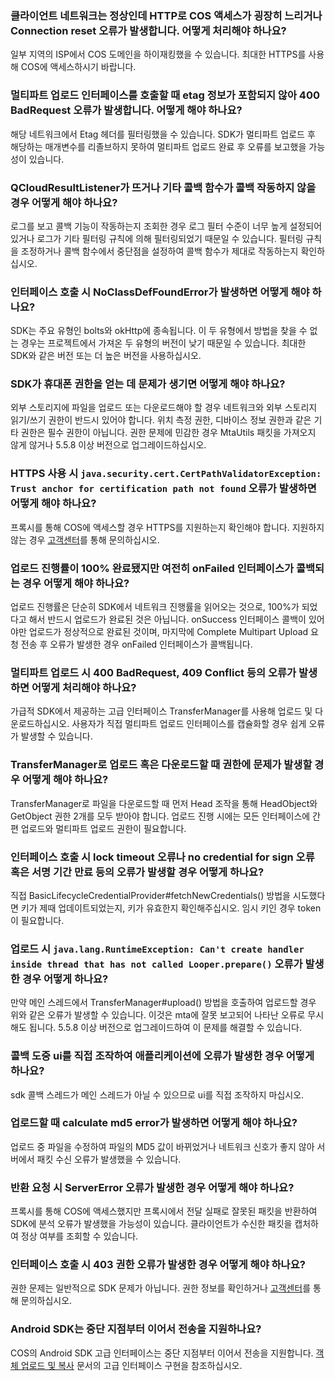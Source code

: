 ### 클라이언트 네트워크는 정상인데 HTTP로 COS 액세스가 굉장히 느리거나 Connection reset 오류가 발생합니다. 어떻게 처리해야 하나요?
일부 지역의 ISP에서 COS 도메인을 하이재킹했을 수 있습니다. 최대한 HTTPS를 사용해 COS에 액세스하시기 바랍니다.

### 멀티파트 업로드 인터페이스를 호출할 때 etag 정보가 포함되지 않아 400 BadRequest 오류가 발생합니다. 어떻게 해야 하나요?
해당 네트워크에서 Etag 헤더를 필터링했을 수 있습니다. SDK가 멀티파트 업로드 후 해당하는 매개변수를 리졸브하지 못하여 멀티파트 업로드 완료 후 오류를 보고했을 가능성이 있습니다.

### QCloudResultListener가 뜨거나 기타 콜백 함수가 콜백 작동하지 않을 경우 어떻게 해야 하나요?
로그를 보고 콜백 기능이 작동하는지 조회한 경우 로그 필터 수준이 너무 높게 설정되어 있거나 로그가 기타 필터링 규칙에 의해 필터링되었기 때문일 수 있습니다. 필터링 규칙을 조정하거나 콜백 함수에서 중단점을 설정하여 콜백 함수가 제대로 작동하는지 확인하십시오.

### 인터페이스 호출 시 NoClassDefFoundError가 발생하면 어떻게 해야 하나요?
SDK는 주요 유형인 bolts와 okHttp에 종속됩니다. 이 두 유형에서 방법을 찾을 수 없는 경우는 프로젝트에서 가져온 두 유형의 버전이 낮기 때문일 수 있습니다. 최대한 SDK와 같은 버전 또는 더 높은 버전을 사용하십시오.

### SDK가 휴대폰 권한을 얻는 데 문제가 생기면 어떻게 해야 하나요?
외부 스토리지에 파일을 업로드 또는 다운로드해야 할 경우 네트워크와 외부 스토리지 읽기/쓰기 권한이 반드시 있어야 합니다. 위치 측정 권한, 디바이스 정보 권한과 같은 기타 권한은 필수 권한이 아닙니다. 권한 문제에 민감한 경우 MtaUtils 패킷을 가져오지 않게 않거나 5.5.8 이상 버전으로 업그레이드하십시오.

### HTTPS 사용 시 `java.security.cert.CertPathValidatorException: Trust anchor for certification path not found` 오류가 발생하면 어떻게 해야 하나요?
프록시를 통해 COS에 액세스할 경우 HTTPS를 지원하는지 확인해야 합니다. 지원하지 않는 경우 [고객센터](https://intl.cloud.tencent.com/contact-sales)를 통해 문의하십시오.

### 업로드 진행률이 100% 완료됐지만 여전히 onFailed 인터페이스가 콜백되는 경우 어떻게 해야 하나요?
업로드 진행률은 단순히 SDK에서 네트워크 진행률을 읽어오는 것으로, 100%가 되었다고 해서 반드시 업로드가 완료된 것은 아닙니다. onSuccess 인터페이스 콜백이 있어야만 업로드가 정상적으로 완료된 것이며, 마지막에 Complete Multipart Upload 요청 전송 후 오류가 발생한 경우 onFailed 인터페이스가 콜백됩니다.

### 멀티파트 업로드 시 400 BadRequest, 409 Conflict 등의 오류가 발생하면 어떻게 처리해야 하나요?
가급적 SDK에서 제공하는 고급 인터페이스 TransferManager를 사용해 업로드 및 다운로드하십시오. 사용자가 직접 멀티파트 업로드 인터페이스를 캡슐화할 경우 쉽게 오류가 발생할 수 있습니다.

### TransferManager로 업로드 혹은 다운로드할 때 권한에 문제가 발생할 경우 어떻게 해야 하나요?
TransferManager로 파일을 다운로드할 때 먼저 Head 조작을 통해 HeadObject와 GetObject 권한 2개를 모두 받아야 합니다. 업로드 진행 시에는 모든 인터페이스에 간편 업로드와 멀티파트 업로드 권한이 필요합니다.

### 인터페이스 호출 시 lock timeout 오류나 no credential for sign 오류 혹은 서명 기간 만료 등의 오류가 발생할 경우 어떻게 하나요?
직접 BasicLifecycleCredentialProvider#fetchNewCredentials() 방법을 시도했다면 키가 제때 업데이트되었는지, 키가 유효한지 확인해주십시오. 임시 키인 경우 token이 필요합니다.

### 업로드 시 `java.lang.RuntimeException: Can't create handler inside thread that has not called Looper.prepare()` 오류가 발생한 경우 어떻게 하나요?
만약 메인 스레드에서 TransferManager#upload() 방법을 호출하여 업로드할 경우 위와 같은 오류가 발생할 수 있습니다. 이것은 mta에 잘못 보고되어 나타난 오류로 무시해도 됩니다. 5.5.8 이상 버전으로 업그레이드하여 이 문제를 해결할 수 있습니다.

### 콜백 도중 ui를 직접 조작하여 애플리케이션에 오류가 발생한 경우 어떻게 하나요?
sdk 콜백 스레드가 메인 스레드가 아닐 수 있으므로 ui를 직접 조작하지 마십시오.

### 업로드할 때 calculate md5 error가 발생하면 어떻게 해야 하나요?
업로드 중 파일을 수정하여 파일의 MD5 값이 바뀌었거나 네트워크 신호가 좋지 않아 서버에서 패킷 수신 오류가 발생했을 수 있습니다.

### 반환 요청 시 ServerError 오류가 발생한 경우 어떻게 해야 하나요?
프록시를 통해 COS에 액세스했지만 프록시에서 전달 실패로 잘못된 패킷을 반환하여 SDK에 분석 오류가 발생했을 가능성이 있습니다. 클라이언트가 수신한 패킷을 캡처하여 정상 여부를 조회할 수 있습니다.

### 인터페이스 호출 시 403 권한 오류가 발생한 경우 어떻게 해야 하나요?
권한 문제는 일반적으로 SDK 문제가 아닙니다. 권한 정보를 확인하거나 [고객센터](https://intl.cloud.tencent.com/contact-sales)를 통해 문의하십시오.


### Android SDK는 중단 지점부터 이어서 전송을 지원하나요?

COS의 Android SDK 고급 인터페이스는 중단 지점부터 이어서 전송을 지원합니다. [객체 업로드 및 복사](https://intl.cloud.tencent.com/document/product/436/37674) 문서의 고급 인터페이스 구현을 참조하십시오.



